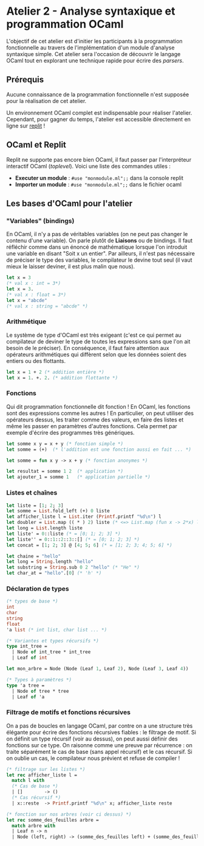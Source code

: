 # Atelier 2 - Analyse syntaxique et programmation OCaml

L'objectif de cet atelier est d'initier les participants à la programmation fonctionnelle au travers de l'implémentation d'un module d'analyse syntaxique simple. Cet atelier sera l'occasion de découvrir le langage OCaml tout en explorant une technique rapide pour écrire des *parsers*.

## Prérequis

Aucune connaissance de la programmation fonctionnelle n'est supposée pour la réalisation de cet atelier.

Un environnement OCaml complet est indispensable pour réaliser l'atelier. Cependant, pour gagner du temps, l'atelier est accessible directement en ligne sur [replit]() !

## OCaml et Replit

Replit ne supporte pas encore bien OCaml, il faut passer par l'interpréteur interactif OCaml (*toplevel*). Voici une liste des commandes utiles :

+ **Executer un module** : `#use "monmodule.ml";;` dans la console replit
+ **Importer un module** : `#use "monmodule.ml";;` dans le fichier ocaml

## Les bases d'OCaml pour l'atelier

### "Variables" (bindings)

En OCaml, il n'y a pas de véritables variables (on ne peut pas changer le contenu d'une variable). On parle plutôt de **Liaisons** ou de bindings. Il faut réfléchir comme dans un énoncé de mathématique lorsque l'on introduit une variable en disant "Soit x un entier". Par ailleurs, il n'est pas nécessaire de préciser le type des variables, le compilateur le devine tout seul (il vaut mieux le laisser deviner, il est plus malin que nous).

```OCaml
let x = 3
(* val x : int = 3*)
let x = 3.
(* val x : float = 3*)
let x = "abcde"
(* val x : string = "abcde" *)
```

### Arithmétique

Le système de type d'OCaml est très exigeant (c'est ce qui permet au compilateur de deviner le type de toutes les expressions sans que l'on ait besoin de le préciser). En conséquence, il faut faire attention aux opérateurs arithmétiques qui diffèrent selon que les données soient des entiers ou des flottants.

```OCaml
let x = 1 + 2 (* addition entière *)
let x = 1. +. 2. (* addition flottante *)
```

### Fonctions

Qui dit programmation fonctionnelle dit fonction ! En OCaml, les fonctions sont des expressions comme les autres ! En particulier, on peut utiliser des opérateurs dessus, les traiter comme des valeurs, en faire des listes et même les passer en paramètres d'autres fonctions. Cela permet par exemple d'écrire des programmes très génériques.

```OCaml
let somme x y = x + y (* fonction simple *)
let somme = (+)  (* l'addition est une fonction aussi en fait ... *)

let somme = fun x y -> x + y (* fonction anonymes *)
```

```OCaml
let resultat = somme 1 2  (* application *)
let ajouter_1 = somme 1   (* application partielle *)
```

### Listes et chaînes

```OCaml
let liste = [1; 2; 3]
let somme = List.fold_left (+) 0 liste
let afficher_liste l = List.iter (Printf.printf "%d\n") l
let doubler = List.map (( * ) 2) liste (* <=> List.map (fun x -> 2*x) liste *)
let long = List.length liste
let liste' = 0::liste (* = [0; 1; 2; 3] *)
let liste'' = 0::1::2::3::[] (* = [0; 1; 2; 3] *)
let concat = [1; 2; 3] @ [4; 5; 6] (* = [1; 2; 3; 4; 5; 6] *)
```

```OCaml
let chaine = "hello"
let long = String.length "hello"
let substring = String.sub 0 2 "hello" (* "He" *)
let char_at = "hello".[0] (* 'h' *)
```

### Déclaration de types

```OCaml
(* types de base *)
int
char
string
float
'a list (* int list, char list ... *)

(* Variantes et types récursifs *)
type int_tree =
  | Node of int_tree * int_tree
  | Leaf of int

let mon_arbre = Node (Node (Leaf 1, Leaf 2), Node (Leaf 3, Leaf 4))

(* Types à paramètres *)
type 'a tree =
  | Node of tree * tree
  | Leaf of 'a
```

### Filtrage de motifs et fonctions récursives

On a pas de boucles en langage OCaml, par contre on a une structure très élégante pour écrire des fonctions récursives fiables : le filtrage de motif. Si on définit un type récursif (voir au dessus), on peut aussi définir des fonctions sur ce type. On raisonne comme une preuve par récurrence : on traite séparément le cas de base (sans appel récursif) et le cas récursif. Si on oublie un cas, le compilateur nous prévient et refuse de compiler !

```OCaml
(* filtrage sur les listes *)
let rec afficher_liste l =
  match l with
  (* Cas de base *)
  | []        -> ()
  (* Cas récursif *)
  | x::reste  -> Printf.printf "%d\n" x; afficher_liste reste

(* fonction sur nos arbres (voir ci dessus) *)
let rec somme_des_feuilles arbre =
  match arbre with
  | Leaf n -> n
  | Node (left, right) -> (somme_des_feuilles left) + (somme_des_feuilles right)
```




